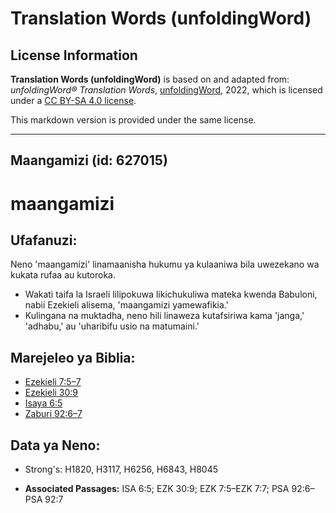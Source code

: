 # Translation Words (unfoldingWord)

## License Information

**Translation Words (unfoldingWord)** is based on and adapted from: _unfoldingWord® Translation Words_, [unfoldingWord](https://unfoldingword.org/utw), 2022, which is licensed under a [CC BY-SA 4.0 license](https://creativecommons.org/licenses/by-sa/4.0/legalcode.en).

This markdown version is provided under the same license.



--------------------------------

## Maangamizi (id: 627015)

maangamizi
==========

Ufafanuzi:
----------

Neno 'maangamizi' linamaanisha hukumu ya kulaaniwa bila uwezekano wa kukata rufaa au kutoroka.

* Wakati taifa la Israeli lilipokuwa likichukuliwa mateka kwenda Babuloni, nabii Ezekieli alisema, 'maangamizi yamewafikia.'
* Kulingana na muktadha, neno hili linaweza kutafsiriwa kama 'janga,' 'adhabu,' au 'uharibifu usio na matumaini.'

Marejeleo ya Biblia:
--------------------

* [Ezekieli 7:5–7](https://ref.ly/Ezek7:5-Ezek7:7)
* [Ezekieli 30:9](https://ref.ly/Ezek30:9)
* [Isaya 6:5](https://ref.ly/Isa6:5)
* [Zaburi 92:6–7](https://ref.ly/Ps92:6-Ps92:7)

Data ya Neno:
-------------

* Strong's: H1820, H3117, H6256, H6843, H8045

* **Associated Passages:** ISA 6:5; EZK 30:9; EZK 7:5–EZK 7:7; PSA 92:6–PSA 92:7

